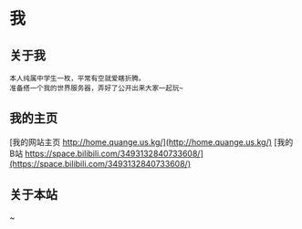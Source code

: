 # 我

## 关于我
    本人纯属中学生一枚，平常有空就爱瞎折腾。
    准备搭一个我的世界服务器，弄好了公开出来大家一起玩~

## 我的主页
[我的网站主页 http://home.quange.us.kg/](http://home.quange.us.kg/)
[我的B站 https://space.bilibili.com/3493132840733608/](https://space.bilibili.com/3493132840733608/)


## 关于本站
~ 